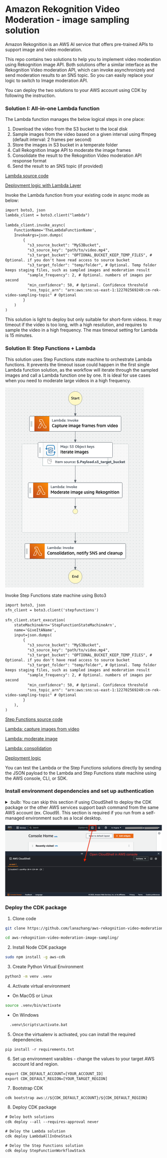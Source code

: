 
# Amazon Rekognition Video Moderation - image sampling solution

Amazon Rekognition is an AWS AI service that offers pre-trained APIs to support image and video moderation. 

<!--
One approach to moderate videos is to model video data as a sample of image frames and use image content moderation models to process the frames individually. 
For more information about Rekognition video moderation comparision, refer to [this blog post](https://aws.amazon.com/blogs/machine-learning/how-to-decide-between-amazon-rekognition-image-and-video-api-for-video-moderation/) which compares the image and video APIs in terms of accuracy, cost, performance and architectural complexity.
-->
This repo contains two solutions to help you to implement video moderation using Rekognition image API. 
Both solutions offer a similar interface as the Rekognition Video moderation API, which can invoke asynchronizely and send moderation results to an SNS topic.
So you can easily replace your logic to switch to Image moderation API.

You can deploy the two solutions to your AWS account using CDK by following the instruction.

### Solution I: All-in-one Lambda function
The Lambda function manages the below logical steps in one place:
1. Download the video from the S3 bucket to the local disk
2. Sample images from the video based on a given interval using ffmpeg (default interval: 2 frames per second)
3. Store the images in S3 bucket in a temperate folder
4. Call Rekognition Image API to moderate the image frames
5. Consolidate the result to the Rekognition Video moderation API response format
6. Send the result to an SNS topic (if provided)

[Lambda source code](lambda/all-in-one/rek-video-image-sampling.py)

[Deployment logic with Lambda Layer](video_sampling/lambda_stack.py)

Invoke the Lambda function from your existing code in async mode as below:
```
import boto3, json
lambda_client = boto3.client("lambda")

lambda_client.invoke_async(
    FunctionName='TheLambdaFunctionName',
    InvokeArgs=json.dumps(
        {
          "s3_source_bucket": "MyS3Bucket",
          "s3_source_key": "path/to/video.mp4",
          "s3_target_bucket": "OPTIONAL_BUCKET_KEEP_TEMP_FILES", # Optional. if you don't have read access to source bucket
          "s3_target_folder": "temp/folder", # Optional. Temp folder keeps staging files, such as sampled images and moderation result
          "sample_frequency": 2, # Optional. numbers of images per second
          "min_confidence": 50, # Optional. Confidence threshold
          "sns_topic_arn": "arn:aws:sns:us-east-1:122702569249:cm-rek-video-sampling-topic" # Optional
        }
    )
)

```
This solution is light to deploy but only suitable for short-form videos. It may timeout if the video is too long, with a high resolution, and requires to sample the video in a high frequency.
The max timeout setting for Lambda is 15 minutes.

### Solution II: Step Functions + Lambda
This solution uses Step Functions state machine to orchestrate Lambda functions. 
It prevents the timeout issue could happen in the first single Lambda function solution, as the workflow will iterate through the sampled images and call a Lambda function one by one.
It is ideal for use cases when you need to moderate large videos in a high frequency.

![Step Functions workflow digram](static/rek-video-sampling-stepfunctions.png)

Invoke Step Functions state machine using Boto3
```
import boto3, json
sfn_client = boto3.client('stepfunctions')

sfn_client.start_execution(
    stateMachineArn='StepFunctionStateMachineArn',
    name='GiveItAName',
    input=json.dumps(
        {
          "s3_source_bucket": "MyS3Bucket",
          "s3_source_key": "path/to/video.mp4",
          "s3_target_bucket": "OPTIONAL_BUCKET_KEEP_TEMP_FILES", # Optional. if you don't have read access to source bucket
          "s3_target_folder": "temp/folder", # Optional. Temp folder keeps staging files, such as sampled images and moderation result
          "sample_frequency": 2, # Optional. numbers of images per second
          "min_confidence": 50, # Optional. Confidence threshold
          "sns_topic_arn": "arn:aws:sns:us-east-1:122702569249:cm-rek-video-sampling-topic" # Optional
        }
    ),
)
```

[Step Functions source code](stepfunctions/rek-video-moderation-image-sampling.json)

[Lambda: capture images from video](lambda/capture-frames/rek-video-image-sampling-capture-frames.py)

[Lambda: moderate image](lambda/moderate-image/rek-video-image-sampling-moderate-image.py)

[Lambda: consolidation](lambda/consolidation/rek-video-image-sampling-consolidate.py)

[Deployment logic](video_sampling/stepfunction_stack.py)

You can test the Lambda or the Step Functions solutions directly by sending the JSON payload to the Lambda and Step Functions state machine using the AWS console, CLI, or SDK.

### Install environment dependencies and set up authentication
<details><summary>
:bulb: You can skip this section if using CloudShell to deploy the CDK package or the other AWS services support bash command from the same AWS account (ex. Cloud9). This section is required if you run from a self-managed environment such as a local desktop.
</summary>


- [ ] Install Node.js
https://nodejs.org/en/download/

- [ ] Install Python 3.7+
https://www.python.org/downloads/

- [ ] Install Git
https://github.com/git-guides/install-git

- [ ] Install Pip
```sh
python -m ensurepip --upgrade
```

- [ ] Install Python Virtual Environment
```sh
pip install virtualenv
```


- [ ] Setup the AWS CLI authentication
```sh
aws configure                                                                     
 ```                      
</details>

![Open CloudShell](static/cloudshell.png)

### Deploy the CDK package

1. Clone code
```sh
git clone https://github.com/lanazhang/aws-rekognition-video-moderation-image-sampling
```
```sh
cd aws-rekognition-video-moderation-image-sampling/
```

2. Install Node CDK package
```sh
sudo npm install -g aws-cdk
```

3. Create Python Virtual Environment
```sh
python3 -m venv .venv
```

4. Activate virtual environment

  - On MacOS or Linux
  ```sh
  source .venv/bin/activate
  ```
  - On Windows
  ```sh
    .venv\Scripts\activate.bat                                        
```

5. Once the virtualenv is activated, you can install the required dependencies.

```
pip install -r requirements.txt
```

6. Set up environment varaibles - change the values to your target AWS account Id and region.
```
export CDK_DEFAULT_ACCOUNT=[YOUR_ACCOUNT_ID]
export CDK_DEFAULT_REGION=[YOUR_TARGET_REGION]
```

7. Bootstrap CDK
```
cdk bootstrap aws://${CDK_DEFAULT_ACCOUNT}/${CDK_DEFAULT_REGION}
```

8. Deploy CDK package
```
# Deloy both solutions
cdk deploy --all --requires-approval never
```
```
# Deloy the Lambda solution
cdk deploy LambdaAllInOneStack
```
```
# Deloy the Step Functions solution
cdk deploy StepFunctionWorkflowStack 
```

